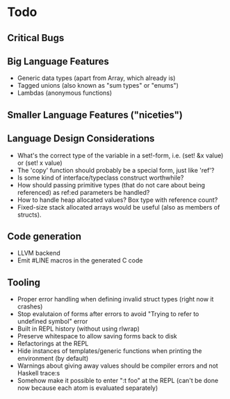 # Todo

## Critical Bugs

## Big Language Features
* Generic data types (apart from Array, which already is)
* Tagged unions (also known as "sum types" or "enums")
* Lambdas (anonymous functions)

## Smaller Language Features ("niceties")

## Language Design Considerations
* What's the correct type of the variable in a set!-form, i.e. (set! &x value) or (set! x value)
* The 'copy' function should probably be a special form, just like 'ref'?
* Is some kind of interface/typeclass construct worthwhile?
* How should passing primitive types (that do not care about being referenced) as ref:ed parameters be handled?
* How to handle heap allocated values? Box type with reference count?
* Fixed-size stack allocated arrays would be useful (also as members of structs).

## Code generation
* LLVM backend
* Emit #LINE macros in the generated C code

## Tooling
* Proper error handling when defining invalid struct types (right now it crashes)
* Stop evalutaion of forms after errors to avoid "Trying to refer to undefined symbol" error
* Built in REPL history (without using rlwrap)
* Preserve whitespace to allow saving forms back to disk
* Refactorings at the REPL
* Hide instances of templates/generic functions when printing the environment (by default)
* Warnings about giving away values should be compiler errors and not Haskell trace:s
* Somehow make it possible to enter ":t foo" at the REPL (can't be done now because each atom is evaluated separately)

